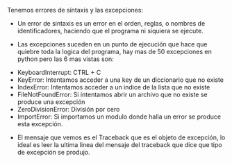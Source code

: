 Tenemos errores de sintaxis y las excepciones:

* Un error de sintaxis es un error en el orden, reglas, o nombres de identificadores, haciendo que el programa ni siquiera se ejecute.

* Las excepciones suceden en un punto de ejecución que hace que quiebre toda la logica del programa, hay mas de 50 excepciones en python pero las 6 mas vistas son:

- KeyboardInterrupt: CTRL + C
- KeyError: Intentamos acceder a una key de un diccionario que no existe
- IndexError: Intentamos acceder a un indice de la lista que no existe
- FileNotFoundError: Si intentamos abrir un archivo que no existe se produce una excepción
- ZeroDivisionError: División por cero
- ImportError: Si importamos un modulo donde halla un error se produce esta excepción.

* El mensaje que vemos es el Traceback que es el objeto de excepción, lo ideal es leer la ultima linea del mensaje del traceback que dice que tipo de excepción se produjo.
